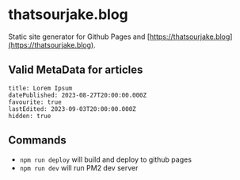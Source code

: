 # thatsourjake.blog

Static site generator for Github Pages and [https://thatsourjake.blog](https://thatsourjake.blog).

## Valid MetaData for articles
```
title: Lorem Ipsum
datePublished: 2023-08-27T20:00:00.000Z
favourite: true
lastEdited: 2023-09-03T20:00:00.000Z
hidden: true
```

## Commands
- `npm run deploy` will build and deploy to github pages
- `npm run dev` will run PM2 dev server
